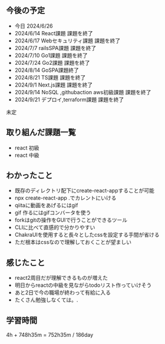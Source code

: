 ## 今後の予定
- 今日 2024/6/26
- 2024/6/14 React課題 課題を終了
- 2024/6/17 Webセキュリティ課題 課題を終了
- 2024/7/7 railsSPA課題 課題を終了
- 2024/7/10 Go1課題 課題を終了
- 2024/7/24 Go2課題 課題を終了
- 2024/8/14 GoSPA課題終了
- 2024/8/21 TS課題 課題を終了
- 2024/9/1 Next.js課題 課題を終了
- 2024/9/14 NoSQL ,githubaction aws初級課題 課題を終了
- 2024/9/21 デプロイ,terraform課題 課題を終了

未定

## 取り組んだ課題一覧
- react 初級
- react 中級
## わかったこと
- 既存のディレクトリ配下にcreate-react-appすることが可能
- npx create-react-app .でカレントにいける
- qiitaに動画をあげるにはgif
- gif 作るにはgifコンバータを使う
- forkはgitの操作をGUIで行うことができるツール
- CLIに比べて直感的で分かりやすい
- ChakraUIを使用すると長々としたcssを設定する手間が省ける
- ただ根本はcssなので理解しておくことが望ましい
## 感じたこと
- react2周目だが理解できるものが増えた 
- 明日からreactの中級を見ながらtodoリスト作っていけそう
- あと2日で今の職場が終わって有給に入る
- たくさん勉強しなくては。.
## 学習時間
4h + 748h35m
= 752h35m  / 186day